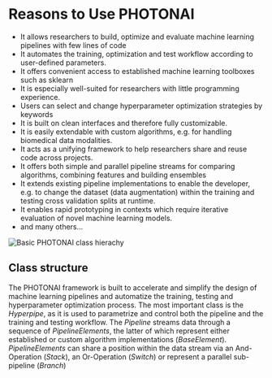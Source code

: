 
<h1>Reasons to Use PHOTONAI</h1>
<ul class="uk-list">
<li>It allows researchers to build, optimize and evaluate machine learning pipelines with 
    few lines of code</li>
<li>It automates the training, optimization and test workflow according to user-defined parameters. </li>
<li>It offers convenient access to established machine learning toolboxes such as sklearn</li>
<li>It is especially well-suited for researchers with little programming experience. </li>
<li>Users can select and change hyperparameter optimization strategies by keywords</li>
<li> It is built on clean interfaces and therefore fully customizable.</li>
<li>It is easily extendable with custom algorithms, e.g. for handling biomedical data modalities.</li>
<li>It acts as a unifying framework to help researchers share and reuse code across projects. </li>
<li>It offers both simple and parallel pipeline streams for comparing algorithms, combining features and building ensembles</li>
<li>It extends existing pipeline implementations to enable the developer, e.g. to change the dataset (data augmentation) 
    within the training and testing cross validation splits at runtime.</li>
<li>It enables rapid prototyping in contexts which require iterative evaluation of novel machine learning models.</li>
<li>and many others...</li>
</ul>

![Basic PHOTONAI class hierachy](/assets/images/architecture.jpg "PHOTONAI class diagram")

## Class structure 
The PHOTONAI framework is built to accelerate and simplify the design of machine learning pipelines and automatize the training, testing and hyperparameter optimization process. The most important class is the _Hyperpipe_, as it is used to parametrize and control both the pipeline and the training and testing workflow. The _Pipeline_ streams data through a sequence of _PipelineElements_, the latter of which represent either established or custom algorithm implementations (_BaseElement_). _PipelineElements_ can share a position within the data stream via an And-Operation (_Stack_), an Or-Operation (_Switch_) or represent a parallel sub-pipeline (_Branch_)